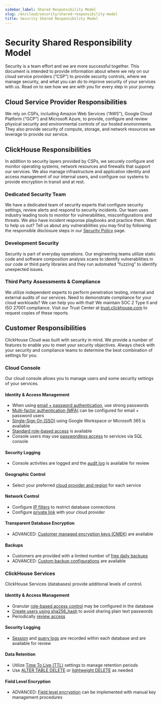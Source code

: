 ```yaml
---
sidebar_label: Shared Responsibility Model
slug: /en/cloud/security/shared-responsibility-model
title: Security Shared Responsibility Model
---
```

# Security Shared Responsibility Model

Security is a team effort and we are more successful together. This document is intended to provide information about where we rely on our cloud service providers (“CSP”) to provide security controls, where we manage security, and what you can do to improve security of your services with us. Read on to see how we are with you for every step in your journey.

## Cloud Service Provider Responsibilities
We rely on CSPs, including Amazon Web Services (“AWS”), Google Cloud Platform (“GCP”) and Microsoft Azure, to provide, configure and review physical security and environmental controls of our hosted environments. They also provide security of compute, storage, and network resources we leverage to provide our service.

## ClickHouse Responsibilities
In addition to security layers provided by CSPs, we securely configure and monitor operating systems, network resources and firewalls that support our services. We also manage infrastructure and application identity and access management of our internal users, and configure our systems to provide encryption in transit and at rest.

### Dedicated Security Team
We have a dedicated team of security experts that configure security settings, review alerts and respond to security incidents. Our team uses industry leading tools to monitor for vulnerabilities, misconfigurations and threats. We also have incident response playbooks and practice them. Want to help us out? Tell us about any vulnerabilities you may find by following the responsible disclosure steps in our [Security Policy](https://github.com/ClickHouse/ClickHouse/security/policy) page.

### Development Security
Security is part of everyday operations. Our engineering teams utilize static code and software composition analysis scans to identify vulnerabilities in our code or third party libraries and they run automated “fuzzing” to identify unexpected issues.

### Third Party Assessments & Compliance
We utilize independent experts to perform penetration testing, internal and external audits of our services. Need to demonstrate compliance for your cloud workloads? We can help you with that! We maintain SOC 2 Type II and ISO 27001 compliance. Visit our Trust Center at [trust.clickhouse.com](trust.clickhouse.com) to request copies of these reports.

## Customer Responsibilities
ClickHouse Cloud was built with security in mind. We provide a number of features to enable you to meet your security objectives. Always check with your security and compliance teams to determine the best combination of settings for you. 

### Cloud Console
Our cloud console allows you to manage users and some security settings of your services.

#### Identity & Access Management
- When using [email + password authentication](/docs/en/cloud/security/cloud-authentication.md), use strong passwords
- [Multi-factor authentication (MFA)](/docs/en/cloud/security/cloud-authentication.md) can be configured for email + password users
- [Single-Sign On (SSO)](/docs/en/cloud/security/cloud-authentication.md) using Google Workspace or Microsoft 365 is available
- [Standard role-based access](/docs/en/cloud/security/users-and-roles.md#console-roles) is available
- Console users may use [passwordless access](/docs/en/cloud/security/users-and-roles.md#more-on-passwordless-authentication) to services via SQL console

#### Security Logging
- Console activities are logged and the [audit log](/docs/en/cloud/security/audit-logging.md) is available for review

#### Geographic Control
- Select your preferred [cloud provider and region](/docs/en/cloud/reference/supported-regions.md) for each service

#### Network Control
- Configure [IP filters](/docs/en/cloud/security/setting-ip-filters.md) to restrict database connections
- Configure [private link](/docs/en/cloud/security/private-link-overview.md) with your cloud provider

#### Transparent Database Encryption
- ADVANCED: [Customer managed encryption keys (CMEK)](/docs/en/cloud/security/cmek.md) are available

#### Backups
- Customers are provided with a limited number of [free daily backups](/docs/en/cloud/manage/backups.md#default-backup-policy)
- ADVANCED: [Custom backup configurations](/docs/en/cloud/manage/backups.md#configurable-backups) are available

### ClickHouse Services
ClickHouse Services (databases) provide additional levels of control.

#### Identity & Access Management
- Granular [role-based access control](/docs/en/cloud/security/users-and-roles.md#database-roles) may be configured in the database
- [Create users using sha256_hash](/docs/en/cloud/security/cloud-authentication.md#database-user-id--password) to avoid sharing plain text passwords
- Periodically [review access](/docs/en/cloud/security/users-and-roles.md#creating-sql-console-roles)

#### Security Logging
- [Session](/docs/en/operations/system-tables/session_log.md) and [query logs](/docs/en/operations/system-tables/query_log.md) are recorded within each database and are available for review

#### Data Retention
- Utilize [Time To Live (TTL)](/docs/en/sql-reference/statements/alter/ttl.md) settings to manage retention periods
- Use [ALTER TABLE DELETE](/docs/en/sql-reference/statements/alter/delete.md) or [lightweight DELETE](/docs/en/sql-reference/statements/delete.md) as needed

#### Field Level Encryption
- ADVANCED: [Field level encryption](/docs/en/sql-reference/functions/encrypt-functions.md) can be implemented with manual key management procedures

